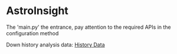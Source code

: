 # AstroInsight

The 'main.py'  the entrance, pay attention to the required APIs in the configuration method

Down history analysis data: [History Data](https://pan.baidu.com/s/1RoRKDlYEHglGjUsy2sI4-g?pwd=i0kc)
